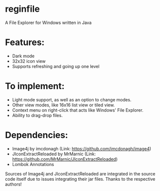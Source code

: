 # reginfile
A File Explorer for Windows written in Java

# Features:
- Dark mode
- 32x32 icon view
- Supports refreshing and going up one level

# To implement:
- Light mode support, as well as an option to change modes.
- Other view modes, like 16x16 list view or tiled view.
- Context menu on right-click that acts like Windows' File Explorer.
- Ability to drag-drop files.

# Dependencies:
- Image4j by imcdonagh (Link: https://github.com/imcdonagh/image4)
- JIconExtractReloaded by MrMarnic (Link: https://github.com/MrMarnic/JIconExtractReloaded)
- Lombok Annotations

Sources of Image4j and JIconExtractReloaded are integrated in the source code itself due to issues integrating their jar files.
Thanks to the respective authors!
